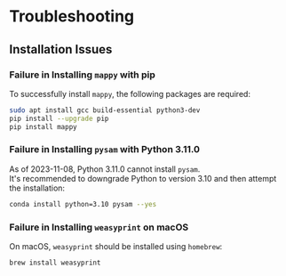 # Troubleshooting

## Installation Issues

### Failure in Installing `mappy` with pip

To successfully install `mappy`, the following packages are required:

```bash
sudo apt install gcc build-essential python3-dev
pip install --upgrade pip
pip install mappy
```

### Failure in Installing `pysam` with Python 3.11.0

As of 2023-11-08, Python 3.11.0 cannot install `pysam`.  
It's recommended to downgrade Python to version 3.10 and then attempt the installation:

```bash
conda install python=3.10 pysam --yes
```

### Failure in Installing `weasyprint` on macOS

On macOS, `weasyprint` should be installed using `homebrew`:

```bash
brew install weasyprint
```
